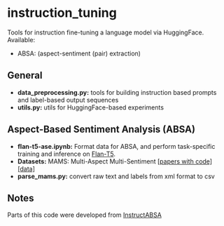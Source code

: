 # instruction_tuning
Tools for instruction fine-tuning a language model via HuggingFace.  
Available:
- ABSA: (aspect-sentiment (pair) extraction)  


## General
- **data_preprocessing.py:**  tools for building instruction based prompts and label-based output sequences
- **utils.py:**  utils for HuggingFace-based experiments

## Aspect-Based Sentiment Analysis (ABSA)
- **flan-t5-ase.ipynb:**  Format data for ABSA, and perform task-specific training and inference on [Flan-T5](https://huggingface.co/google/flan-t5-base).  
- **Datasets:**  MAMS: Multi-Aspect Multi-Sentiment [\[papers with code\]](https://paperswithcode.com/dataset/mams) [\[data\]](https://github.com/siat-nlp/MAMS-for-ABSA)  
- **parse_mams.py:**  convert raw text and labels from xml format to csv

## Notes
Parts of this code were developed from [InstructABSA](https://github.com/kevinscaria/InstructABSA)
